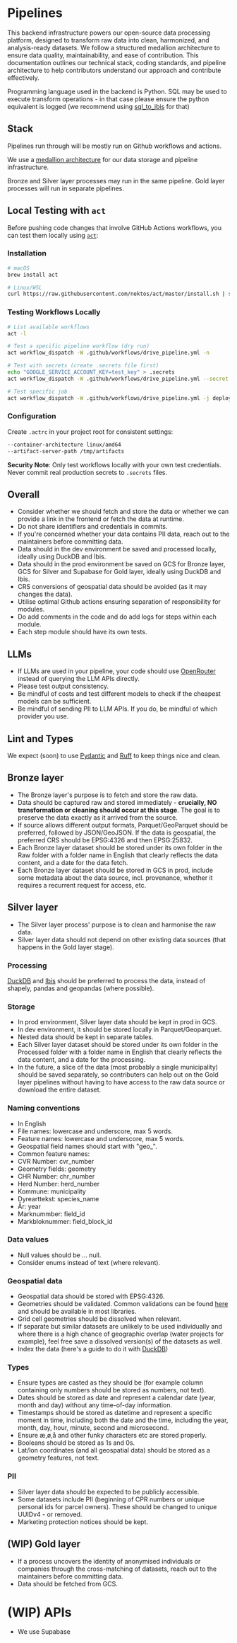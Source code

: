 # Pipelines
This backend infrastructure powers our open-source data processing platform, designed to transform raw data into clean, harmonized, and analysis-ready datasets. We follow a structured medallion architecture to ensure data quality, maintainability, and ease of contribution. This documentation outlines our technical stack, coding standards, and pipeline architecture to help contributors understand our approach and contribute effectively.

Programming language used in the backend is Python. SQL may be used to execute transform operations - in that case please ensure the python equivalent is logged (we recommend using [sql_to_ibis](https://github.com/zbrookle/sql_to_ibis) for that)

## Stack

Pipelines run through will be mostly run on Github workflows and actions.

We use a [medallion architecture](https://www.databricks.com/glossary/medallion-architecture) for our data storage and pipeline infrastructure.

Bronze and Silver layer processes may run in the same pipeline. Gold layer processes will run in separate pipelines.

## Local Testing with `act`

Before pushing code changes that involve GitHub Actions workflows, you can test them locally using [`act`](https://github.com/nektos/act):

### Installation
```bash
# macOS
brew install act

# Linux/WSL
curl https://raw.githubusercontent.com/nektos/act/master/install.sh | sudo bash
```

### Testing Workflows Locally
```bash
# List available workflows
act -l

# Test a specific pipeline workflow (dry run)
act workflow_dispatch -W .github/workflows/drive_pipeline.yml -n

# Test with secrets (create .secrets file first)
echo "GOOGLE_SERVICE_ACCOUNT_KEY=test_key" > .secrets
act workflow_dispatch -W .github/workflows/drive_pipeline.yml --secret-file .secrets

# Test specific job
act workflow_dispatch -W .github/workflows/drive_pipeline.yml -j deploy -n
```

### Configuration
Create `.actrc` in your project root for consistent settings:
```bash
--container-architecture linux/amd64
--artifact-server-path /tmp/artifacts
```

**Security Note**: Only test workflows locally with your own test credentials. Never commit real production secrets to `.secrets` files.

## Overall
- Consider whether we should fetch and store the data or whether we can provide a link in the frontend or fetch the data at runtime.
- Do not share identifiers and credentials in commits.
- If you're concerned whether your data contains PII data, reach out to the maintainers before committing data.
- Data should in the dev environment be saved and processed locally, ideally using DuckDB and Ibis.
- Data should in the prod environment be saved on GCS for Bronze layer, GCS for Silver and Supabase for Gold layer, ideally using DuckDB and Ibis.
- CRS conversions of geospatial data should be avoided (as it may changes the data).
- Utilise optimal Github actions  ensuring separation of responsibility for modules.
- Do add comments in the code and do add logs for steps within each module.
- Each step module should have its own tests.


## LLMs
- If LLMs are used in your pipeline, your code should use [OpenRouter](https://openrouter.ai/) instead of querying the LLM APIs directly.
- Please test output consistency.
- Be mindful of costs and test different models to check if the cheapest models can be sufficient.
- Be mindful of sending PII to LLM APIs. If you do, be mindful of which provider you use.

## Lint and Types
We expect (soon) to use [Pydantic](https://docs.pydantic.dev/latest/) and [Ruff](https://github.com/astral-sh/ruff) to keep things nice and clean.

## Bronze layer
- The Bronze layer's purpose is to fetch and store the raw data.
- Data should be captured raw and stored immediately - **crucially, NO transformation or cleaning should occur at this stage**. The goal is to preserve the data exactly as it arrived from the source.
- If source allows different output formats, Parquet/GeoParquet should be preferred, followed by JSON/GeoJSON. If the data is geospatial, the preferred CRS should be EPSG:4326 and then EPSG:25832.
- Each Bronze layer dataset should be stored under its own folder in the Raw folder with a folder name in English that clearly reflects the data content, and a date for the data fetch.
- Each Bronze layer dataset should be stored in GCS in prod, include some metadata about the data source, incl. provenance, whether it requires a recurrent request for access, etc.

## Silver layer
- The Silver layer process' purpose is to clean and harmonise the raw data.
- Silver layer data should not depend on other existing data sources (that happens in the Gold layer stage).

### Processing
[DuckDB](https://duckdb.org/docs/stable/) and [Ibis](https://ibis-project.org/) should be preferred to process the data, instead of shapely, pandas and geopandas (where possible).

### Storage
- In prod environment, Silver layer data should be kept in prod in GCS.
- In dev environment, it should be stored locally in Parquet/Geoparquet.
- Nested data should be kept in separate tables.
- Each Silver layer dataset should be stored under its own folder in the Processed folder with a folder name in English that clearly reflects the data content, and a date for the processing.
- In the future, a slice of the data (most probably a single municipality) should be saved separately, so contributers can help out on the Gold layer pipelines without having to have access to the raw data source or download the entire dataset.

### Naming conventions
- In English
- File names: lowercase and underscore, max 5 words.
- Feature names: lowercase and underscore, max 5 words.
- Geospatial field names should start with "geo_".
- Common feature names:
- CVR Number: cvr_number
- Geometry fields: geometry
- CHR Number: chr_number
- Herd Number: herd_number
- Kommune: municipality
- Dyrearttekst: species_name
- År: year
- Marknummber: field_id
- Markbloknummer: field_block_id

### Data values
- Null values should be ... null.
- Consider enums instead of text (where relevant).

### Geospatial data
- Geospatial data should be stored with EPSG:4326.
- Geometries should be validated. Common validations can be found [here](https://github.com/chrieke/geojson-invalid-geometry) and should be available in most libraries.
- Grid cell geometries should be dissolved when relevant.
- If separate but similar datasets are unlikely to be used individually and where there is a high chance of geographic overlap (water projects for example), feel free save a dissolved version(s) of the datasets as well.
- Index the data (here's a guide to do it with [DuckDB](https://cloudnativegeo.org/blog/2025/01/using-duckdbs-hilbert-function-with-geoparquet/))

### Types
- Ensure types are casted as they should be (for example column containing only numbers should be stored as numbers, not text).
- Dates should be stored as date and represent a calendar date (year, month and day) without any time-of-day information.
- Timestamps should be stored as datetime and represent a specific moment in time, including both the date and the time, including the year, month, day, hour, minute, second and microsecond.
- Ensure æ,ø,å and other funky characters etc are stored properly.
- Booleans should be stored as 1s and 0s.
- Lat/lon coordinates (and all geospatial data) should be stored as a geometry features, not text.

### PII
- Silver layer data should be expected to be publicly accessible.
- Some datasets include PII (beginning of CPR numbers or unique personal ids for parcel owners). These should be changed to unique UUIDv4 - or removed.
- Marketing protection notices should be kept.

## (WIP) Gold layer
- If a process uncovers the identity of anonymised individuals or companies through the cross-matching of datasets, reach out to the maintainers before committing data.
- Data should be fetched from GCS.

# (WIP) APIs
- We use Supabase
